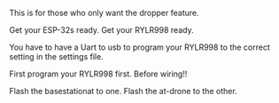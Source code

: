 This is for those who only want the dropper feature.

Get your ESP-32s ready. Get your RYLR998 ready.

You have to have a Uart to usb to program your RYLR998 to 
the correct setting in the settings file.

First program your RYLR998 first. Before wiring!!

Flash the basestationat to one.
Flash the at-drone to the other.

